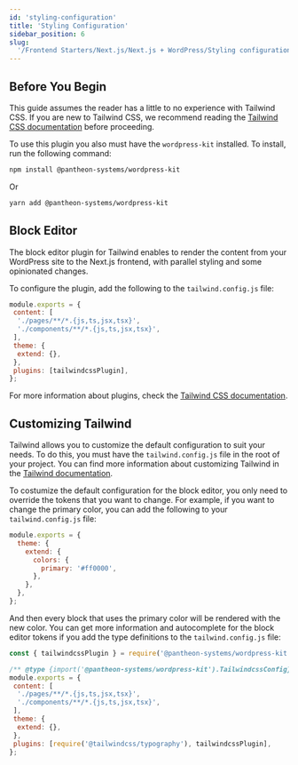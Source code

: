```yaml
---
id: 'styling-configuration'
title: 'Styling Configuration'
sidebar_position: 6
slug:
  '/Frontend Starters/Next.js/Next.js + WordPress/Styling configuration'
---
```


## Before You Begin

This guide assumes the reader has a little to no experience with Tailwind CSS. If you are new to Tailwind CSS, we recommend reading the [Tailwind CSS documentation](https://tailwindcss.com/docs) before proceeding.

To use this plugin you also must have the `wordpress-kit` installed. To install, run the following command:

```bash
npm install @pantheon-systems/wordpress-kit
```

Or

```bash
yarn add @pantheon-systems/wordpress-kit
```


## Block Editor

The block editor plugin for Tailwind enables to render the content from your WordPress site to the Next.js frontend, with parallel styling and some opinionated changes.

To configure the plugin, add the following to the `tailwind.config.js` file:

```js
module.exports = {
 content: [
  './pages/**/*.{js,ts,jsx,tsx}',
  './components/**/*.{js,ts,jsx,tsx}',
 ],
 theme: {
  extend: {},
 },
 plugins: [tailwindcssPlugin],
};
```

For more information about plugins, check the [Tailwind CSS documentation](https://tailwindcss.com/docs/plugins).

## Customizing Tailwind

Tailwind allows you to customize the default configuration to suit your needs. To do this, you must have the `tailwind.config.js` file in the root of your project. You can find more information about customizing Tailwind in the [Tailwind documentation](https://tailwindcss.com/docs/configuration).

To costumize the default configuration for the block editor, you only need to override the tokens that you want to change. For example, if you want to change the primary color, you can add the following to your `tailwind.config.js` file:

```js
module.exports = {
  theme: {
    extend: {
      colors: {
        primary: '#ff0000',
      },
    },
  },
};
```

And then every block that uses the primary color will be rendered with the new color. You can get more information and autocomplete for the block editor tokens if you add the type definitions to the `tailwind.config.js` file:

```js
const { tailwindcssPlugin } = require('@pantheon-systems/wordpress-kit');

/** @type {import('@pantheon-systems/wordpress-kit').TailwindcssConfig} */
module.exports = {
 content: [
  './pages/**/*.{js,ts,jsx,tsx}',
  './components/**/*.{js,ts,jsx,tsx}',
 ],
 theme: {
  extend: {},
 },
 plugins: [require('@tailwindcss/typography'), tailwindcssPlugin],
};

```
